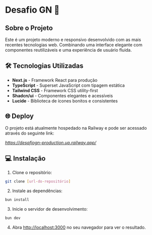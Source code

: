 # Desafio GN 🚀

## Sobre o Projeto

Este é um projeto moderno e responsivo desenvolvido com as mais recentes tecnologias web. Combinando uma interface elegante com componentes reutilizáveis e uma experiência de usuário fluida.

## 🛠 Tecnologias Utilizadas

- **Next.js** - Framework React para produção
- **TypeScript** - Superset JavaScript com tipagem estática
- **Tailwind CSS** - Framework CSS utility-first
- **Shadcn/ui** - Componentes elegantes e acessíveis
- **Lucide** - Biblioteca de ícones bonitos e consistentes

## 🌐 Deploy

O projeto está atualmente hospedado na Railway e pode ser acessado através do seguinte link:

_https://desafiogn-production.up.railway.app/_

## 💻 Instalação

1. Clone o repositório:
```bash
git clone [url-do-repositório]
```

2. Instale as dependências:
```bash
bun install
```

3. Inicie o servidor de desenvolvimento:
```bash
bun dev
```

4. Abra [http://localhost:3000](http://localhost:3000) no seu navegador para ver o resultado.
